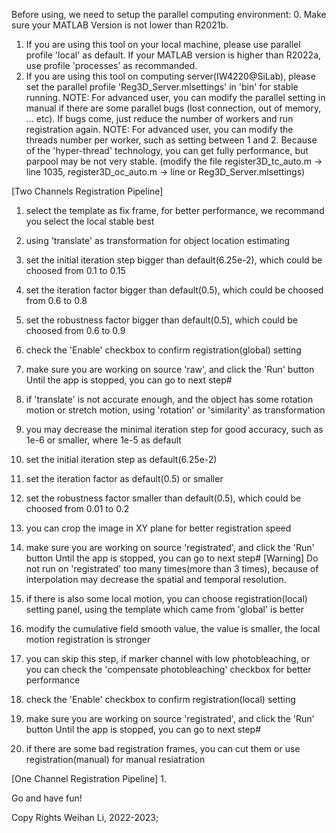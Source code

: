 Before using, we need to setup the parallel computing environment:
0. Make sure your MATLAB Version is not lower than R2021b.
1. If you are using this tool on your local machine, please use parallel 
profile 'local' as default. If your MATLAB version is higher than R2022a,
use profile 'processes' as recommanded.
2. If you are using this tool on computing server(IW4220@SiLab), please 
set the parallel profile 'Reg3D_Server.mlsettings' in 'bin\' for stable running.
NOTE: For advanced user, you can modify the parallel setting in manual if 
there are some parallel bugs (lost connection, out of memory, ... etc).
If bugs come, just reduce the number of workers and run registration again.
NOTE: For advanced user, you can modify the threads number per worker, such
as setting between 1 and 2. Because of the 'hyper-thread' technology, you can 
get fully performance, but parpool may be not very stable. (modify the file
register3D_tc_auto.m -> line 1035, register3D_oc_auto.m -> line 
or Reg3D_Server.mlsettings)

[Two Channels Registration Pipeline]
1. select the template as fix frame, for better performance, we recommand
you select the local stable best
2. using 'translate' as transformation for object location estimating
3. set the initial iteration step bigger than default(6.25e-2), which could 
be choosed from 0.1 to 0.15
4. set the iteration factor bigger than default(0.5), which could be choosed
from 0.6 to 0.8
5. set the robustness factor bigger than default(0.5), which could be choosed
from 0.6 to 0.9
6. check the 'Enable' checkbox to confirm registration(global) setting
7. make sure you are working on source 'raw', and click the 'Run' button
Until the app is stopped, you can go to next step#

8. if 'translate' is not accurate enough, and the object has some rotation 
motion or stretch motion, using 'rotation' or 'similarity' as transformation
9. you may decrease the minimal iteration step for good accuracy, such as 
1e-6 or smaller, where 1e-5 as default
10. set the initial iteration step as default(6.25e-2)
11. set the iteration factor as default(0.5) or smaller
12. set the robustness factor smaller than default(0.5), which could be choosed
from 0.01 to 0.2
13. you can crop the image in XY plane for better registration speed 
14. make sure you are working on source 'registrated', and click the 'Run' button
Until the app is stopped, you can go to next step#
[Warning] Do not run on 'registrated' too many times(more than 3 times), 
because of interpolation may decrease the spatial and temporal resolution.

15. if there is also some local motion, you can choose registration(local)
setting panel, using the template which came from 'global' is better
16. modify the cumulative field smooth value, the value is smaller, the 
local motion registration is stronger
17. you can skip this step, if marker channel with low photobleaching, or 
you can check the 'compensate photobleaching' checkbox for better performance
18. check the 'Enable' checkbox to confirm registration(local) setting
19. make sure you are working on source 'registrated', and click the 'Run' button
Until the app is stopped, you can go to next step#

20. if there are some bad registration frames, you can cut them or use 
registration(manual) for manual resiatration

[One Channel Registration Pipeline]
1. 

Go and have fun!


Copy Rights
Weihan Li, 2022-2023;